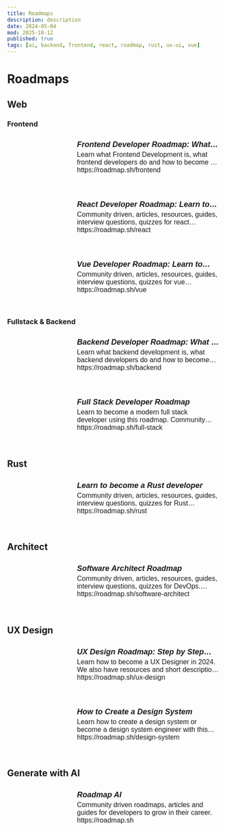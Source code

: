 ```yaml
---
title: Roadmaps
description: description
date: 2024-05-04
mod: 2025-10-12
published: true
tags: [ai, backend, frontend, react, roadmap, rust, ux-ui, vue]
---
```


# Roadmaps

## Web

### Frontend

<div class="obsidian-meta-links" style="position: relative;"><a href="https://roadmap.sh/frontend" target="_blank" style="border: 1px solid var(--background-modifier-border); margin: 20px 0; border-radius: 3px; width: 100%; display: flex; text-decoration: none !important; background-color: var(--background-primary);"><div style="height: 100%; width: 35%; min-width: 120px; overflow: hidden; border-right: 1px solid var(--background-modifier-border);"><div style="background-image: url(https://roadmap.sh/og/roadmap/frontend); background-position: center center; background-size: cover; background-repeat: no-repeat; padding-bottom: 120px; background-color: var(--background-secondary);"></div></div><div style="padding: 8px; width: 75%; overflow: hidden;"><h5 style="font-family: sans-serif; font-size: 1.125rem; margin: 0 0 4px 0; display: -webkit-box; -webkit-line-clamp: 1; -webkit-box-orient: vertical; overflow: hidden; color: var(--text-normal);">Frontend Developer Roadmap: What is Frontend Development?</h5><p style="font-family: sans-serif; font-size: 1rem; margin: 0; color: var(--text-muted); display: -webkit-box; -webkit-line-clamp: 2; -webkit-box-orient: vertical; overflow: hidden;">Learn what Frontend Development is, what frontend developers do and how to become a modern frontend developer using our community-driven roadmap.</p><p style="font-family: sans-serif; font-size: 1rem; margin: 0; color: var(--text-faint); display: -webkit-box; -webkit-line-clamp: 1; -webkit-box-orient: vertical; overflow: hidden;">https://roadmap.sh/frontend</p></div></a></div>

<div class="obsidian-meta-links" style="position: relative;"><a href="https://roadmap.sh/react" target="_blank" style="border: 1px solid var(--background-modifier-border); margin: 20px 0; border-radius: 3px; width: 100%; display: flex; text-decoration: none !important; background-color: var(--background-primary);"><div style="height: 100%; width: 35%; min-width: 120px; overflow: hidden; border-right: 1px solid var(--background-modifier-border);"><div style="background-image: url(https://roadmap.sh/og/roadmap/react); background-position: center center; background-size: cover; background-repeat: no-repeat; padding-bottom: 120px; background-color: var(--background-secondary);"></div></div><div style="padding: 8px; width: 75%; overflow: hidden;"><h5 style="font-family: sans-serif; font-size: 1.125rem; margin: 0 0 4px 0; display: -webkit-box; -webkit-line-clamp: 1; -webkit-box-orient: vertical; overflow: hidden; color: var(--text-normal);">React Developer Roadmap: Learn to become a React developer</h5><p style="font-family: sans-serif; font-size: 1rem; margin: 0; color: var(--text-muted); display: -webkit-box; -webkit-line-clamp: 2; -webkit-box-orient: vertical; overflow: hidden;">Community driven, articles, resources, guides, interview questions, quizzes for react development. Learn to become a modern React developer by following the steps, skills, resources and guides listed in this roadmap.</p><p style="font-family: sans-serif; font-size: 1rem; margin: 0; color: var(--text-faint); display: -webkit-box; -webkit-line-clamp: 1; -webkit-box-orient: vertical; overflow: hidden;">https://roadmap.sh/react</p></div></a></div>

<div class="obsidian-meta-links" style="position: relative;"><a href="https://roadmap.sh/vue" target="_blank" style="border: 1px solid var(--background-modifier-border); margin: 20px 0; border-radius: 3px; width: 100%; display: flex; text-decoration: none !important; background-color: var(--background-primary);"><div style="height: 100%; width: 35%; min-width: 120px; overflow: hidden; border-right: 1px solid var(--background-modifier-border);"><div style="background-image: url(https://roadmap.sh/og/roadmap/vue); background-position: center center; background-size: cover; background-repeat: no-repeat; padding-bottom: 120px; background-color: var(--background-secondary);"></div></div><div style="padding: 8px; width: 75%; overflow: hidden;"><h5 style="font-family: sans-serif; font-size: 1.125rem; margin: 0 0 4px 0; display: -webkit-box; -webkit-line-clamp: 1; -webkit-box-orient: vertical; overflow: hidden; color: var(--text-normal);">Vue Developer Roadmap: Learn to become a Vue developer</h5><p style="font-family: sans-serif; font-size: 1rem; margin: 0; color: var(--text-muted); display: -webkit-box; -webkit-line-clamp: 2; -webkit-box-orient: vertical; overflow: hidden;">Community driven, articles, resources, guides, interview questions, quizzes for vue development. Learn to become a modern Vue developer by following the steps, skills, resources and guides listed in this roadmap.</p><p style="font-family: sans-serif; font-size: 1rem; margin: 0; color: var(--text-faint); display: -webkit-box; -webkit-line-clamp: 1; -webkit-box-orient: vertical; overflow: hidden;">https://roadmap.sh/vue</p></div></a></div>

### Fullstack & Backend

<div class="obsidian-meta-links" style="position: relative;"><a href="https://roadmap.sh/backend" target="_blank" style="border: 1px solid var(--background-modifier-border); margin: 20px 0; border-radius: 3px; width: 100%; display: flex; text-decoration: none !important; background-color: var(--background-primary);"><div style="height: 100%; width: 35%; min-width: 120px; overflow: hidden; border-right: 1px solid var(--background-modifier-border);"><div style="background-image: url(https://roadmap.sh/og/roadmap/backend); background-position: center center; background-size: cover; background-repeat: no-repeat; padding-bottom: 120px; background-color: var(--background-secondary);"></div></div><div style="padding: 8px; width: 75%; overflow: hidden;"><h5 style="font-family: sans-serif; font-size: 1.125rem; margin: 0 0 4px 0; display: -webkit-box; -webkit-line-clamp: 1; -webkit-box-orient: vertical; overflow: hidden; color: var(--text-normal);">Backend Developer Roadmap: What is Backend Development?</h5><p style="font-family: sans-serif; font-size: 1rem; margin: 0; color: var(--text-muted); display: -webkit-box; -webkit-line-clamp: 2; -webkit-box-orient: vertical; overflow: hidden;">Learn what backend development is, what backend developers do and how to become one using our community-driven roadmap.</p><p style="font-family: sans-serif; font-size: 1rem; margin: 0; color: var(--text-faint); display: -webkit-box; -webkit-line-clamp: 1; -webkit-box-orient: vertical; overflow: hidden;">https://roadmap.sh/backend</p></div></a></div>

<div class="obsidian-meta-links" style="position: relative;"><a href="https://roadmap.sh/full-stack" target="_blank" style="border: 1px solid var(--background-modifier-border); margin: 20px 0; border-radius: 3px; width: 100%; display: flex; text-decoration: none !important; background-color: var(--background-primary);"><div style="height: 100%; width: 35%; min-width: 120px; overflow: hidden; border-right: 1px solid var(--background-modifier-border);"><div style="background-image: url(https://roadmap.sh/og/roadmap/full-stack); background-position: center center; background-size: cover; background-repeat: no-repeat; padding-bottom: 120px; background-color: var(--background-secondary);"></div></div><div style="padding: 8px; width: 75%; overflow: hidden;"><h5 style="font-family: sans-serif; font-size: 1.125rem; margin: 0 0 4px 0; display: -webkit-box; -webkit-line-clamp: 1; -webkit-box-orient: vertical; overflow: hidden; color: var(--text-normal);">Full Stack Developer Roadmap</h5><p style="font-family: sans-serif; font-size: 1rem; margin: 0; color: var(--text-muted); display: -webkit-box; -webkit-line-clamp: 2; -webkit-box-orient: vertical; overflow: hidden;">Learn to become a modern full stack developer using this roadmap. Community driven, articles, resources, guides, interview questions, quizzes for modern full stack development.</p><p style="font-family: sans-serif; font-size: 1rem; margin: 0; color: var(--text-faint); display: -webkit-box; -webkit-line-clamp: 1; -webkit-box-orient: vertical; overflow: hidden;">https://roadmap.sh/full-stack</p></div></a></div>

## Rust

<div class="obsidian-meta-links" style="position: relative;"><a href="https://roadmap.sh/rust" target="_blank" style="border: 1px solid var(--background-modifier-border); margin: 20px 0; border-radius: 3px; width: 100%; display: flex; text-decoration: none !important; background-color: var(--background-primary);"><div style="height: 100%; width: 35%; min-width: 120px; overflow: hidden; border-right: 1px solid var(--background-modifier-border);"><div style="background-image: url(https://roadmap.sh/og/roadmap/rust); background-position: center center; background-size: cover; background-repeat: no-repeat; padding-bottom: 120px; background-color: var(--background-secondary);"></div></div><div style="padding: 8px; width: 75%; overflow: hidden;"><h5 style="font-family: sans-serif; font-size: 1.125rem; margin: 0 0 4px 0; display: -webkit-box; -webkit-line-clamp: 1; -webkit-box-orient: vertical; overflow: hidden; color: var(--text-normal);">Learn to become a Rust developer</h5><p style="font-family: sans-serif; font-size: 1rem; margin: 0; color: var(--text-muted); display: -webkit-box; -webkit-line-clamp: 2; -webkit-box-orient: vertical; overflow: hidden;">Community driven, articles, resources, guides, interview questions, quizzes for Rust development. Learn to become a modern Rust developer by following the steps, skills, resources and guides listed in this roadmap.</p><p style="font-family: sans-serif; font-size: 1rem; margin: 0; color: var(--text-faint); display: -webkit-box; -webkit-line-clamp: 1; -webkit-box-orient: vertical; overflow: hidden;">https://roadmap.sh/rust</p></div></a></div>

## Architect

<div class="obsidian-meta-links" style="position: relative;"><a href="https://roadmap.sh/software-architect" target="_blank" style="border: 1px solid var(--background-modifier-border); margin: 20px 0; border-radius: 3px; width: 100%; display: flex; text-decoration: none !important; background-color: var(--background-primary);"><div style="height: 100%; width: 35%; min-width: 120px; overflow: hidden; border-right: 1px solid var(--background-modifier-border);"><div style="background-image: url(https://roadmap.sh/og/roadmap/software-architect); background-position: center center; background-size: cover; background-repeat: no-repeat; padding-bottom: 120px; background-color: var(--background-secondary);"></div></div><div style="padding: 8px; width: 75%; overflow: hidden;"><h5 style="font-family: sans-serif; font-size: 1.125rem; margin: 0 0 4px 0; display: -webkit-box; -webkit-line-clamp: 1; -webkit-box-orient: vertical; overflow: hidden; color: var(--text-normal);">Software Architect Roadmap</h5><p style="font-family: sans-serif; font-size: 1rem; margin: 0; color: var(--text-muted); display: -webkit-box; -webkit-line-clamp: 2; -webkit-box-orient: vertical; overflow: hidden;">Community driven, articles, resources, guides, interview questions, quizzes for DevOps. Learn to become a modern DevOps engineer by following the steps, skills, resources and guides listed in this roadmap.</p><p style="font-family: sans-serif; font-size: 1rem; margin: 0; color: var(--text-faint); display: -webkit-box; -webkit-line-clamp: 1; -webkit-box-orient: vertical; overflow: hidden;">https://roadmap.sh/software-architect</p></div></a></div>

## UX Design

<div class="obsidian-meta-links" style="position: relative;"><a href="https://roadmap.sh/ux-design" target="_blank" style="border: 1px solid var(--background-modifier-border); margin: 20px 0; border-radius: 3px; width: 100%; display: flex; text-decoration: none !important; background-color: var(--background-primary);"><div style="height: 100%; width: 35%; min-width: 120px; overflow: hidden; border-right: 1px solid var(--background-modifier-border);"><div style="background-image: url(https://roadmap.sh/og/roadmap/ux-design); background-position: center center; background-size: cover; background-repeat: no-repeat; padding-bottom: 120px; background-color: var(--background-secondary);"></div></div><div style="padding: 8px; width: 75%; overflow: hidden;"><h5 style="font-family: sans-serif; font-size: 1.125rem; margin: 0 0 4px 0; display: -webkit-box; -webkit-line-clamp: 1; -webkit-box-orient: vertical; overflow: hidden; color: var(--text-normal);">UX Design Roadmap: Step by Step guide to learn UX Design in 2024</h5><p style="font-family: sans-serif; font-size: 1rem; margin: 0; color: var(--text-muted); display: -webkit-box; -webkit-line-clamp: 2; -webkit-box-orient: vertical; overflow: hidden;">Learn how to become a UX Designer in 2024. We also have resources and short descriptions attached to the roadmap items so you can get everything you want to learn in one place.</p><p style="font-family: sans-serif; font-size: 1rem; margin: 0; color: var(--text-faint); display: -webkit-box; -webkit-line-clamp: 1; -webkit-box-orient: vertical; overflow: hidden;">https://roadmap.sh/ux-design</p></div></a></div>

<div class="obsidian-meta-links" style="position: relative;"><a href="https://roadmap.sh/design-system" target="_blank" style="border: 1px solid var(--background-modifier-border); margin: 20px 0; border-radius: 3px; width: 100%; display: flex; text-decoration: none !important; background-color: var(--background-primary);"><div style="height: 100%; width: 35%; min-width: 120px; overflow: hidden; border-right: 1px solid var(--background-modifier-border);"><div style="background-image: url(https://roadmap.sh/og/roadmap/design-system); background-position: center center; background-size: cover; background-repeat: no-repeat; padding-bottom: 120px; background-color: var(--background-secondary);"></div></div><div style="padding: 8px; width: 75%; overflow: hidden;"><h5 style="font-family: sans-serif; font-size: 1.125rem; margin: 0 0 4px 0; display: -webkit-box; -webkit-line-clamp: 1; -webkit-box-orient: vertical; overflow: hidden; color: var(--text-normal);">How to Create a Design System</h5><p style="font-family: sans-serif; font-size: 1rem; margin: 0; color: var(--text-muted); display: -webkit-box; -webkit-line-clamp: 2; -webkit-box-orient: vertical; overflow: hidden;">Learn how to create a design system or become a design system engineer with this step by step guide with resources.</p><p style="font-family: sans-serif; font-size: 1rem; margin: 0; color: var(--text-faint); display: -webkit-box; -webkit-line-clamp: 1; -webkit-box-orient: vertical; overflow: hidden;">https://roadmap.sh/design-system</p></div></a></div>

## Generate with AI

<div class="obsidian-meta-links" style="position: relative;"><a href="https://roadmap.sh" target="_blank" style="border: 1px solid var(--background-modifier-border); margin: 20px 0; border-radius: 3px; width: 100%; display: flex; text-decoration: none !important; background-color: var(--background-primary);"><div style="height: 100%; width: 35%; min-width: 120px; overflow: hidden; border-right: 1px solid var(--background-modifier-border);"><div style="background-image: url(https://roadmap.sh/images/og-img.png); background-position: center center; background-size: cover; background-repeat: no-repeat; padding-bottom: 120px; background-color: var(--background-secondary);"></div></div><div style="padding: 8px; width: 75%; overflow: hidden;"><h5 style="font-family: sans-serif; font-size: 1.125rem; margin: 0 0 4px 0; display: -webkit-box; -webkit-line-clamp: 1; -webkit-box-orient: vertical; overflow: hidden; color: var(--text-normal);">Roadmap AI</h5><p style="font-family: sans-serif; font-size: 1rem; margin: 0; color: var(--text-muted); display: -webkit-box; -webkit-line-clamp: 2; -webkit-box-orient: vertical; overflow: hidden;">Community driven roadmaps, articles and guides for developers to grow in their career.</p><p style="font-family: sans-serif; font-size: 1rem; margin: 0; color: var(--text-faint); display: -webkit-box; -webkit-line-clamp: 1; -webkit-box-orient: vertical; overflow: hidden;">https://roadmap.sh</p></div></a></div>
